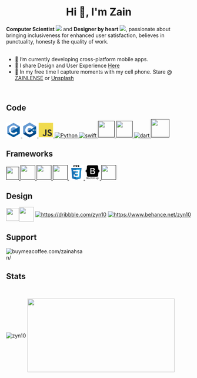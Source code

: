 <h1 align="center">Hi 👋, I'm Zain </h1>
<!-- <img align="right" alt="Coder GIF" height=250 width=350 src="https://thumbs.gfycat.com/EvilNextDevilfish-small.gif" /> -->
<p><b>Computer Scientist </b> <img src="https://github.com/rudrabarad/rudrabarad/blob/master/Assets/Developer.gif" width="42px"> and <b> Designer by heart</b> <img src="https://github.com/rudrabarad/rudrabarad/blob/master/Assets/Designer.gif" width="40px">, passionate about bringing inclusiveness for enhanced user satisfaction, believes in punctuality, honesty & the quality of work.
<br>
<br>
  
- 🔭 I’m currently developing cross-platform mobile apps.
- 🌟 I share Design and User Experience [Here](https://www.instagram.com/zain___ahsan/)
- 📸 In my free time I capture moments with my cell phone. Stare @ [ZAINLENSE](https://www.instagram.com/zainlense/) or [Unsplash](https://unsplash.com/@zyn__10/)
<br>
  
<h2 align="left">Code</h2>
<p align="left"><a href=""> <img src="https://raw.githubusercontent.com/devicons/devicon/master/icons/c/c-original.svg" alt="c" width="40" height="40"/> </a><a href=""><img src="https://raw.githubusercontent.com/devicons/devicon/master/icons/cplusplus/cplusplus-original.svg" alt="cplusplus" width="40" height="40"/></a><a href=""> <img src="https://raw.githubusercontent.com/devicons/devicon/master/icons/javascript/javascript-original.svg" alt="javascript" width="40" height="40"/> </a><a href=""><img src="https://upload.wikimedia.org/wikipedia/commons/thumb/c/c3/Python-logo-notext.svg/1869px-Python-logo-notext.svg.png" alt="Python" width="40" height="40"/> </a><a href="" > <img src="https://cdn-icons-png.flaticon.com/512/732/732250.png" alt="swift" width="40" height="40"/> </a> <a href=""> <img src="https://upload.wikimedia.org/wikipedia/commons/thumb/2/20/Bash_Logo_black_and_white_icon_only.svg/1792px-Bash_Logo_black_and_white_icon_only.svg.png" width="45" height="45"/></a><a href=""> <img src="https://d2eip9sf3oo6c2.cloudfront.net/tags/images/000/001/316/square_480/solidity_%281%29.png" width="45" height="45"/></a><a href=""> <img src="https://www.vectorlogo.zone/logos/dartlang/dartlang-icon.svg" alt="dart" width="40" height="40"/> </a><a href=""> <img src="https://static-00.iconduck.com/assets.00/file-type-assembly-icon-512x512-dqpp83eg.png" width="50" height="50"/></a>

<h2 align="left">Frameworks</h2>
<a href=""> <img src="https://www.vectorlogo.zone/logos/flutterio/flutterio-icon.svg"  width="35" height="35"/> </a> </a><a href=""> <img src="https://www.vectorlogo.zone/logos/firebase/firebase-icon.svg" width="40" height="40"/> </a><a href=""> <img src="https://cdn.iconscout.com/icon/free/png-256/node-js-1174925.png" width="40" height="40"/> </a><a href=""> <img src="https://upload.wikimedia.org/wikipedia/commons/thumb/9/98/WordPress_blue_logo.svg/2048px-WordPress_blue_logo.svg.png"  width="40" height="40"/> </a><a href=""> <img src="https://raw.githubusercontent.com/devicons/devicon/master/icons/css3/css3-original-wordmark.svg" width="40" height="40"/> </a><a href=""> <img src="https://raw.githubusercontent.com/devicons/devicon/master/icons/bootstrap/bootstrap-plain-wordmark.svg" width="40" height="40"/> </a><a href=""> <img src="https://www.vectorlogo.zone/logos/google_cloud/google_cloud-icon.svg" width="40" height="40"/> </a>
<br>
<h2 align="left">Design</h2>
<a href="https://cdn-icons-png.flaticon.com/512/5968/5968705.png" target="blank"><img align="center" src="https://cdn-icons-png.flaticon.com/512/5968/5968705.png" height="35" width="35" /></a><a href="https://w7.pngwing.com/pngs/818/370/png-transparent-photoshop-2020-logo-icon-thumbnail.png" target="blank"><img align="center" src="https://upload.wikimedia.org/wikipedia/commons/thumb/a/af/Adobe_Photoshop_CC_icon.svg/640px-Adobe_Photoshop_CC_icon.svg.png" height="40" width="40" /></a> <a href="https://dribbble.com/https://dribbble.com/zyn10" target="blank"><img align="center" src="https://www.svgrepo.com/show/135853/dribbble.svg" alt="https://dribbble.com/zyn10" height="40" width="40" /></a>
<a href="https://www.behance.net/https://www.behance.net/zyn10" target="blank"><img align="center" src="https://raw.githubusercontent.com/rahuldkjain/github-profile-readme-generator/master/src/images/icons/Social/behance.svg" alt="https://www.behance.net/zyn10" height="40" width="40" /></a>
<br>
<h2 align="left">Support</h2>
<p><a href="https://www.buymeacoffee.com/zainahsan/"> <img align="left" src="https://cdn.buymeacoffee.com/buttons/v2/default-yellow.png" height="50" width="210" alt="buymeacoffee.com/zainahsan/" /></a></p><br><br>
<h2 align="left">Stats</h2><br>
<p><img align="center" src="https://github-readme-stats.vercel.app/api?username=zyn10&show_icons=true&locale=en" alt="zyn10" width="400" height="157"/ >
<img align="center" src= "https://github-readme-streak-stats.herokuapp.com/?user=zyn10&%22%20alt=%22zyn10%22" width="400" height="200"/></p>
